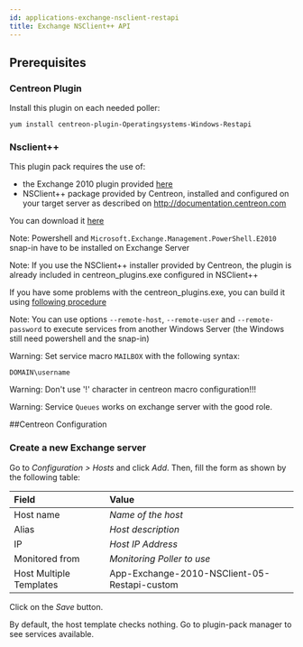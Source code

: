 ```yaml
---
id: applications-exchange-nsclient-restapi
title: Exchange NSClient++ API
---
```


## Prerequisites

### Centreon Plugin

Install this plugin on each needed poller:

``` shell
yum install centreon-plugin-Operatingsystems-Windows-Restapi
```

### Nsclient++

This plugin pack requires the use of:

  - the Exchange 2010 plugin provided
    [here](https://forge.centreon.com/projects/centreon-plugins/repository)
  - NSClient++ package provided by Centreon, installed and configured on your
    target server as described on <http://documentation.centreon.com>

You can download it
[here](https://download.centreon.com/?action=product&product=agent-nsclient&version=0.51&secKey=59d646114079212e03ec09454456a938)

Note: Powershell and `Microsoft.Exchange.Management.PowerShell.E2010` snap-in
have to be installed on Exchange Server

Note: If you use the NSClient++ installer provided by Centreon, the plugin is
already included in centreon\_plugins.exe configured in NSClient++

If you have some problems with the centreon\_plugins.exe, you can build it using
[following
procedure](https://documentation.centreon.com/docs/centreon-nsclient/en/latest/windows_agent.html#build-your-own-executable)

Note: You can use options `--remote-host`, `--remote-user` and
`--remote-password` to execute services from another Windows Server (the Windows
still need powershell and the snap-in)

Warning: Set service macro `MAILBOX` with the following syntax:

    DOMAIN\username

Warning: Don't use '\!' character in centreon macro configuration\!\!\!

Warning: Service `Queues` works on exchange server with the good role.

\#\#Centreon Configuration

### Create a new Exchange server

Go to *Configuration \> Hosts* and click *Add*. Then, fill the form as shown by
the following table:

| Field                   | Value                                        |
| :---------------------- | :------------------------------------------- |
| Host name               | *Name of the host*                           |
| Alias                   | *Host description*                           |
| IP                      | *Host IP Address*                            |
| Monitored from          | *Monitoring Poller to use*                   |
| Host Multiple Templates | App-Exchange-2010-NSClient-05-Restapi-custom |

Click on the *Save* button.

By default, the host template checks nothing. Go to plugin-pack manager to see
services available.
